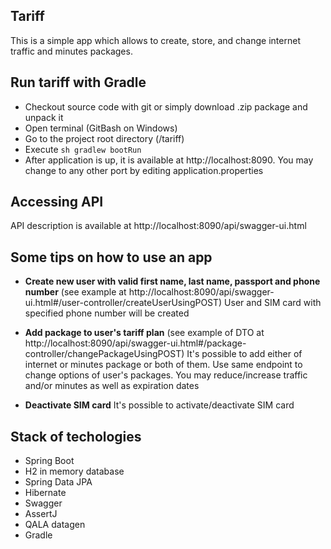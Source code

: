 Tariff
----------------------------------------

This is a simple app which allows to create, store, and change internet traffic and minutes packages.

## Run tariff with Gradle

* Checkout source code with git or simply download .zip package and unpack it
* Open terminal (GitBash on Windows)
* Go to the project root directory (/tariff)
* Execute `sh gradlew bootRun`
* After application is up, it is available at http://localhost:8090.
You may change to any other port by editing application.properties 

## Accessing API

API description is available at http://localhost:8090/api/swagger-ui.html 

## Some tips on how to use an app

* **Create new user with valid first name, last name, passport and phone number** 
(see example at http://localhost:8090/api/swagger-ui.html#/user-controller/createUserUsingPOST)
User and SIM card with specified phone number will be created

* **Add package to user's tariff plan**
(see example of DTO at http://localhost:8090/api/swagger-ui.html#/package-controller/changePackageUsingPOST)
It's possible to add either of internet or minutes package or both of them.
Use same endpoint to change options of user's packages. You may reduce/increase traffic and/or minutes as well as 
expiration dates

* **Deactivate SIM card**
It's possible to activate/deactivate SIM card

## Stack of techologies

* Spring Boot
* H2 in memory database
* Spring Data JPA
* Hibernate
* Swagger
* AssertJ
* QALA datagen
* Gradle